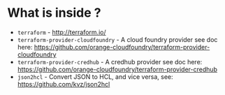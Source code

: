 # What is inside ?

- `terraform` - http://terraform.io/
- `terraform-provider-cloudfoundry` - A cloud foundry provider see doc here: https://github.com/orange-cloudfoundry/terraform-provider-cloudfoundry
- `terraform-provider-credhub` - A credhub provider see doc here: https://github.com/orange-cloudfoundry/terraform-provider-credhub
- `json2hcl` - Convert JSON to HCL, and vice versa, see: https://github.com/kvz/json2hcl
